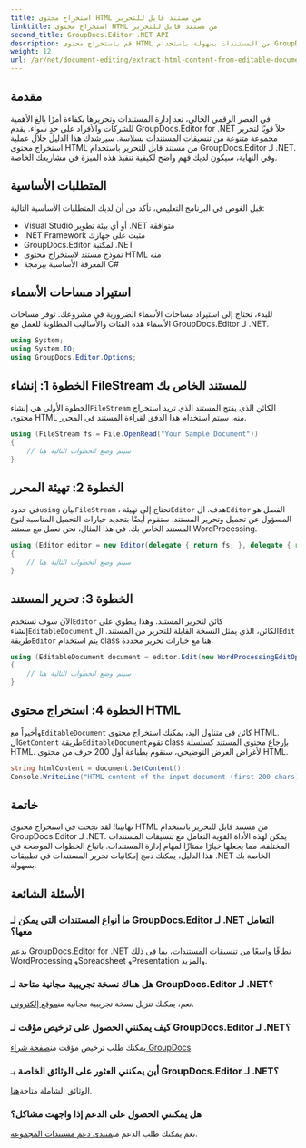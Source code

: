 ```yaml
---
title: استخراج محتوى HTML من مستند قابل للتحرير
linktitle: استخراج محتوى HTML من مستند قابل للتحرير
second_title: GroupDocs.Editor .NET API
description: قم باستخراج محتوى HTML من المستندات بسهولة باستخدام GroupDocs.Editor لـ .NET. اتبع دليلنا التفصيلي للتكامل السلس وإدارة المستندات.
weight: 12
url: /ar/net/document-editing/extract-html-content-from-editable-document/
---
```

## مقدمة
في العصر الرقمي الحالي، تعد إدارة المستندات وتحريرها بكفاءة أمرًا بالغ الأهمية للشركات والأفراد على حدٍ سواء. يقدم GroupDocs.Editor for .NET حلاً قويًا لتحرير مجموعة متنوعة من تنسيقات المستندات بسلاسة. سيرشدك هذا الدليل خلال عملية استخراج محتوى HTML من مستند قابل للتحرير باستخدام GroupDocs.Editor لـ .NET. وفي النهاية، سيكون لديك فهم واضح لكيفية تنفيذ هذه الميزة في مشاريعك الخاصة.
## المتطلبات الأساسية
قبل الغوص في البرنامج التعليمي، تأكد من أن لديك المتطلبات الأساسية التالية:
- Visual Studio أو أي بيئة تطوير .NET متوافقة
- .NET Framework مثبت على جهازك
- GroupDocs.Editor لمكتبة .NET
- نموذج مستند لاستخراج محتوى HTML منه
- المعرفة الأساسية ببرمجة C#
## استيراد مساحات الأسماء
للبدء، تحتاج إلى استيراد مساحات الأسماء الضرورية في مشروعك. توفر مساحات الأسماء هذه الفئات والأساليب المطلوبة للعمل مع GroupDocs.Editor لـ .NET.
```csharp
using System;
using System.IO;
using GroupDocs.Editor.Options;
```
## الخطوة 1: إنشاء FileStream للمستند الخاص بك
الخطوة الأولى هي إنشاء`FileStream` الكائن الذي يفتح المستند الذي تريد استخراج محتوى HTML منه. سيتم استخدام هذا الدفق لقراءة المستند في المحرر.
```csharp
using (FileStream fs = File.OpenRead("Your Sample Document"))
{
    // سيتم وضع الخطوات التالية هنا
}
```
## الخطوة 2: تهيئة المحرر
 في حدود`using` بيان`FileStream` ، تحتاج إلى تهيئة`Editor` هدف. ال`Editor` الفصل هو المسؤول عن تحميل وتحرير المستند. ستقوم أيضًا بتحديد خيارات التحميل المناسبة لنوع المستند الخاص بك. في هذا المثال، نحن نعمل مع مستند WordProcessing.
```csharp
using (Editor editor = new Editor(delegate { return fs; }, delegate { return new WordProcessingLoadOptions(); }))
{
    // سيتم وضع الخطوات التالية هنا
}
```
## الخطوة 3: تحرير المستند
 الآن سوف تستخدم`Editor` كائن لتحرير المستند. وهذا ينطوي على إنشاء`EditableDocument` الكائن، الذي يمثل النسخة القابلة للتحرير من المستند. ال`Edit` طريقة`Editor` يتم استخدام class هنا مع خيارات تحرير محددة.
```csharp
using (EditableDocument document = editor.Edit(new WordProcessingEditOptions()))
{
    // سيتم وضع الخطوات التالية هنا
}
```
## الخطوة 4: استخراج محتوى HTML
 وأخيراً مع`EditableDocument` كائن في متناول اليد، يمكنك استخراج محتوى HTML. ال`GetContent` طريقة`EditableDocument`تقوم class بإرجاع محتوى المستند كسلسلة HTML. لأغراض العرض التوضيحي، سنقوم بطباعة أول 200 حرف من محتوى HTML.
```csharp
string htmlContent = document.GetContent();
Console.WriteLine("HTML content of the input document (first 200 chars): {0}", htmlContent.Substring(0, 200));
```

## خاتمة
تهانينا! لقد نجحت في استخراج محتوى HTML من مستند قابل للتحرير باستخدام GroupDocs.Editor لـ .NET. يمكن لهذه الأداة القوية التعامل مع تنسيقات المستندات المختلفة، مما يجعلها خيارًا ممتازًا لمهام إدارة المستندات. باتباع الخطوات الموضحة في هذا الدليل، يمكنك دمج إمكانيات تحرير المستندات في تطبيقات .NET الخاصة بك بسهولة.
## الأسئلة الشائعة
### ما أنواع المستندات التي يمكن لـ GroupDocs.Editor لـ .NET التعامل معها؟
يدعم GroupDocs.Editor for .NET نطاقًا واسعًا من تنسيقات المستندات، بما في ذلك WordProcessing وSpreadsheet وPresentation والمزيد.
### هل هناك نسخة تجريبية مجانية متاحة لـ GroupDocs.Editor لـ .NET؟
 نعم، يمكنك تنزيل نسخة تجريبية مجانية من[موقع إلكتروني](https://releases.groupdocs.com/).
### كيف يمكنني الحصول على ترخيص مؤقت لـ GroupDocs.Editor لـ .NET؟
 يمكنك طلب ترخيص مؤقت من[صفحة شراء GroupDocs](https://purchase.groupdocs.com/temporary-license/).
### أين يمكنني العثور على الوثائق الخاصة بـ GroupDocs.Editor لـ .NET؟
 الوثائق الشاملة متاحة[هنا](https://tutorials.groupdocs.com/editor/net/).
### هل يمكنني الحصول على الدعم إذا واجهت مشاكل؟
 نعم يمكنك طلب الدعم من[منتدى دعم مستندات المجموعة](https://forum.groupdocs.com/c/editor/20).